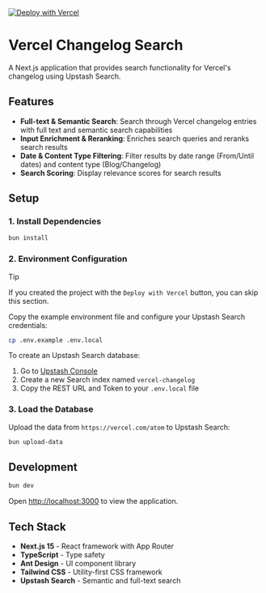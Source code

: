 [![Deploy with Vercel](https://vercel.com/button)](https://vercel.com/new/clone?repository-url=https%3A%2F%2Fgithub.com%2Fupstash%2Fsearch-js%2Ftree%2Fmain%2Fexamples%2Fupstash-search-vercel-changelog&project-name=upstash-search-vercel-changelog&repository-name=upstash-search-vercel-changelog&products=%5B%7B%22type%22%3A%22integration%22%2C%22integrationSlug%22%3A%22upstash%22%2C%22productSlug%22%3A%22upstash-search%22%2C%22protocol%22%3A%22storage%22%7D%5D)

# Vercel Changelog Search

A Next.js application that provides search functionality for Vercel's changelog using Upstash Search.

## Features

- **Full-text & Semantic Search**: Search through Vercel changelog entries with full text and semantic search capabilities
- **Input Enrichment & Reranking**: Enriches search queries and reranks search results
- **Date & Content Type Filtering**: Filter results by date range (From/Until dates) and content type (Blog/Changelog)
- **Search Scoring**: Display relevance scores for search results

## Setup

### 1. Install Dependencies

```bash
bun install
```

### 2. Environment Configuration

> [!TIP]
> If you created the project with the `Deploy with Vercel` button, you can skip this section.

Copy the example environment file and configure your Upstash Search credentials:

```bash
cp .env.example .env.local
```

To create an Upstash Search database:

1. Go to [Upstash Console](https://console.upstash.com/)
2. Create a new Search index named `vercel-changelog`
3. Copy the REST URL and Token to your `.env.local` file

### 3. Load the Database

Upload the data from `https://vercel.com/atom` to Upstash Search:

```bash
bun upload-data
```

## Development

```bash
bun dev
```

Open [http://localhost:3000](http://localhost:3000) to view the application.

## Tech Stack

- **Next.js 15** - React framework with App Router
- **TypeScript** - Type safety
- **Ant Design** - UI component library
- **Tailwind CSS** - Utility-first CSS framework
- **Upstash Search** - Semantic and full-text search
